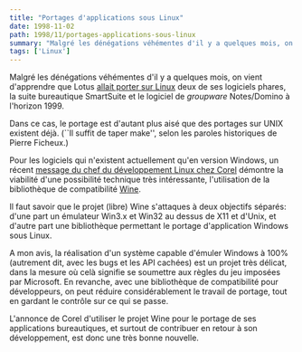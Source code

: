 ```yaml
---
title: "Portages d'applications sous Linux"
date: 1998-11-02
path: 1998/11/portages-applications-sous-linux
summary: "Malgré les dénégations véhémentes d'il y a quelques mois, on vient d'apprendre que Lotus allait porter sur Linux deux de ses logiciels phares, la suite bureautique SmartSuite et le logiciel de groupware Notes/Domino à l'horizon 1999."
tags: ['Linux']
---
```


<P>
Malgré les dénégations véhémentes d'il y a
quelques mois, on vient d'apprendre que Lotus <A HREF="http://www.infoworld.com/cgi-bin/displayStory.pl?981031.ehlotus.htm">allait porter sur Linux</A> deux de ses logiciels phares, la suite
bureautique SmartSuite et le logiciel de <EM>groupware</EM> Notes/Domino
à l'horizon 1999.
</P>

<P>
Dans ce cas, le portage est d'autant plus aisé que des portages sur UNIX
existent déjà. (``Il suffit de taper make'', selon les paroles historiques
de Pierre Ficheux.)
</P>

<P>
Pour les logiciels qui n'existent actuellement qu'en version Windows,
un récent <A HREF="http://lwn.net/daily/corel.html">message du chef
du développement Linux chez Corel</A> démontre la viabilité d'une
possibilité technique très intéressante, l'utilisation de la bibliothèque
de compatibilité <A HREF="http://www.winehq.com/">Wine</A>.
</P>

<P>
Il faut savoir que le projet (libre) Wine s'attaques à deux objectifs
séparés: d'une part un émulateur Win3.x et Win32 au dessus de X11
et d'Unix, et d'autre part une bibliothèque permettant le portage
d'application Windows sous Linux.
</P>

<P>
A mon avis, la réalisation d'un système capable d'émuler Windows à 100%
(autrement dit, avec les bugs et les API cachées) est un projet très
délicat, dans la mesure où celà signifie se soumettre aux règles du
jeu imposées par Microsoft. En revanche, avec une bibliothèque de
compatibilité pour développeurs, on peut réduire considérablement le
travail de portage, tout en gardant le contrôle sur ce qui se passe.
</P>

<P>
L'annonce de Corel d'utiliser le projet Wine pour le portage de ses
applications bureautiques, et surtout de contribuer en retour à son
développement, est donc une très bonne nouvelle.
</P>


